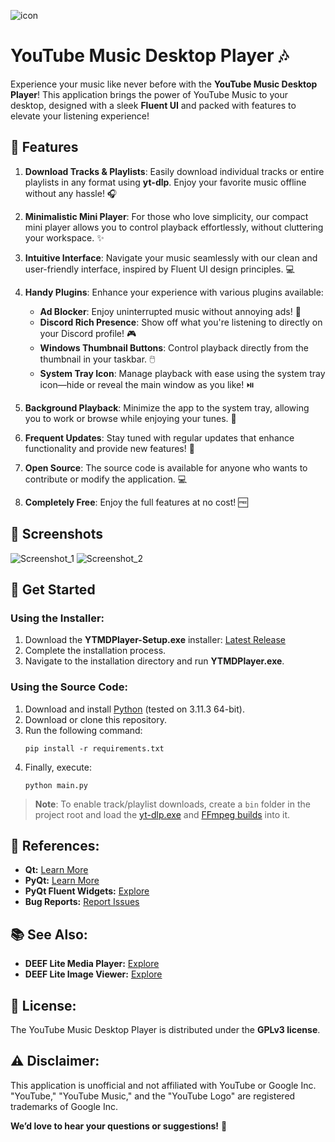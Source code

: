 ![icon](https://github.com/deeffest/Youtube-Music-Desktop-Player/assets/117280555/7ab71884-0aed-4032-86ea-a9f85a979395)
# YouTube Music Desktop Player 🎶

Experience your music like never before with the **YouTube Music Desktop Player**! This application brings the power of YouTube Music to your desktop, designed with a sleek **Fluent UI** and packed with features to elevate your listening experience! 

## 🎨 Features
1. **Download Tracks & Playlists**: Easily download individual tracks or entire playlists in any format using **yt-dlp**. Enjoy your favorite music offline without any hassle! 🎧
  
2. **Minimalistic Mini Player**: For those who love simplicity, our compact mini player allows you to control playback effortlessly, without cluttering your workspace. ✨

3. **Intuitive Interface**: Navigate your music seamlessly with our clean and user-friendly interface, inspired by Fluent UI design principles. 💻

4. **Handy Plugins**: Enhance your experience with various plugins available:
   - **Ad Blocker**: Enjoy uninterrupted music without annoying ads! 🚫
   - **Discord Rich Presence**: Show off what you're listening to directly on your Discord profile! 🎮
   - **Windows Thumbnail Buttons**: Control playback directly from the thumbnail in your taskbar. 🖱️
   - **System Tray Icon**: Manage playback with ease using the system tray icon—hide or reveal the main window as you like! ⏯️

5. **Background Playback**: Minimize the app to the system tray, allowing you to work or browse while enjoying your tunes. 🎵

6. **Frequent Updates**: Stay tuned with regular updates that enhance functionality and provide new features! 🔄

7. **Open Source**: The source code is available for anyone who wants to contribute or modify the application. 💻

8. **Completely Free**: Enjoy the full features at no cost! 🆓

## 📸 Screenshots
![Screenshot_1](https://github.com/user-attachments/assets/8705d46c-83c0-4a4c-a2c9-0fecb089e392)
![Screenshot_2](https://github.com/user-attachments/assets/ceaec55b-8706-413c-a09d-46ce66067a01)

## 🚀 Get Started
### Using the Installer:
1. Download the **YTMDPlayer-Setup.exe** installer: [Latest Release](https://github.com/deeffest/Youtube-Music-Desktop-Player/releases/latest)
2. Complete the installation process.
3. Navigate to the installation directory and run **YTMDPlayer.exe**.

### Using the Source Code:
1. Download and install [Python](https://www.python.org/) (tested on 3.11.3 64-bit).
2. Download or clone this repository.
3. Run the following command:
   ```shell
   pip install -r requirements.txt
   ```
4. Finally, execute:
   ```shell
   python main.py
   ```

> **Note**: To enable track/playlist downloads, create a `bin` folder in the project root and load the [yt-dlp.exe](https://github.com/yt-dlp/yt-dlp/releases/latest/download/yt-dlp.exe) and [FFmpeg builds](https://github.com/yt-dlp/FFmpeg-Builds/releases/download/latest/ffmpeg-master-latest-win64-gpl.zip) into it.

## 🔗 References:
- **Qt:** [Learn More](https://www.qt.io/)
- **PyQt:** [Learn More](https://riverbankcomputing.com/software/pyqt)
- **PyQt Fluent Widgets:** [Explore](https://github.com/zhiyiYo/PyQt-Fluent-Widgets)
- **Bug Reports:** [Report Issues](https://github.com/deeffest/Youtube-Music-Desktop-Player/issues/new/choose)

## 📚 See Also:
- **DEEF Lite Media Player:** [Explore](https://github.com/deeffest/DEEF-Lite-Media-Player)
- **DEEF Lite Image Viewer:** [Explore](https://github.com/deeffest/DEEF-Lite-Image-Viewer)

## 📜 License:
The YouTube Music Desktop Player is distributed under the **GPLv3 license**.

## ⚠️ Disclaimer:
This application is unofficial and not affiliated with YouTube or Google Inc. "YouTube," "YouTube Music," and the "YouTube Logo" are registered trademarks of Google Inc.

**We’d love to hear your questions or suggestions!** 💬
